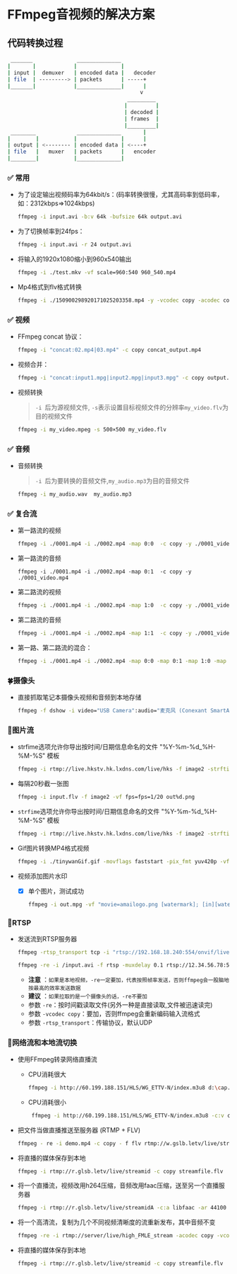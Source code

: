 # FFmpeg音视频的解决方案
##  代码转换过程 

```bash
 _______              ______________
|       |            |              |
| input |  demuxer   | encoded data |   decoder
| file  | ---------> | packets      | -----+
|_______|            |______________|      |
                                          v
                                      _________
                                     |         |
                                     | decoded |
                                     | frames  |
                                     |_________|
 ________             ______________       |
|        |           |              |      |
| output | <-------- | encoded data | <----+
| file   |   muxer   | packets      |   encoder
|________|           |______________|

```

###  :white_check_mark: 常用
+  为了设定输出视频码率为64kbit/s：(码率转换很慢，尤其高码率到低码率，如：2312kbps=>1024kbps)     

    ```bash
    ffmpeg -i input.avi -b:v 64k -bufsize 64k output.avi
    ```
+  为了切换帧率到24fps：   
  
    ```bash
    ffmpeg -i input.avi -r 24 output.avi
    ```
+  将输入的1920x1080缩小到960x540输出  
 
    ```bash
    ffmpeg -i ./test.mkv -vf scale=960:540 960_540.mp4
    ```
+   Mp4格式到flv格式转换

    ```bash
    ffmpeg -i ./150900298920171025203358.mp4 -y -vcodec copy -acodec copy ./150900298920171025203358.flv
    ```
        
###  :white_check_mark: 视频
+  FFmpeg concat 协议：  
   
    ```bash
    ffmpeg -i "concat:02.mp4|03.mp4" -c copy concat_output.mp4
    ```
+  视频合并：   
   
    ```bash
    ffmpeg -i "concat:input1.mpg|input2.mpg|input3.mpg" -c copy output.mpg
    ```   
+  视频转换
   > `-i `后为源视频文件, `-s`表示设置目标视频文件的分辨率`my_video.flv`为目的视频文件 
   
    ```bash
    ffmpeg -i my_video.mpeg -s 500×500 my_video.flv
    ```            
    
###  :white_check_mark: 音频 
+  音频转换
   > `-i `后为要转换的音频文件,`my_audio.mp3`为目的音频文件 

    ```bash
    ffmpeg -i my_audio.wav  my_audio.mp3
    ```
    
###  :white_check_mark: 复合流
+  第一路流的视频

    ```bash
    ffmpeg -i ./0001.mp4 -i ./0002.mp4 -map 0:0  -c copy -y ./0001_video.mp4
    ```    
+  第一路流的音频  

    ```
    ffmpeg -i ./0001.mp4 -i ./0002.mp4 -map 0:1  -c copy -y ./0001_video.mp4
    ```    
*  第二路流的视频  

    ```bash
    ffmpeg -i ./0001.mp4 -i ./0002.mp4 -map 1:0  -c copy -y ./0001_video.mp4
    ```    
*  第二路流的音频  

    ```bash
    ffmpeg -i ./0001.mp4 -i ./0002.mp4 -map 1:1  -c copy -y ./0001_video.mp4  
    ```    
*  第一路、第二路流的混合： 
 
    ```bash
    ffmpeg -i ./0001.mp4 -i ./0002.mp4 -map 0:0 -map 0:1 -map 1:0 -map 1:1  -c copy -y ./0001_0002_audio_video.mp4
    ```    
### :four_leaf_clover:摄像头
+  直接抓取笔记本摄像头视频和音频到本地存储     

    ```bash
    ffmpeg -f dshow -i video="USB Camera":audio="麦克风 (Conexant SmartAudio HD)" -vcodec libx264 -acodec copy -preset:v ultrafast ./tinywan_computer_out.mpg
    ```    
### :rose:图片流
+  strfime选项允许你导出按时间/日期信息命名的文件 "%Y-%m-%d_%H-%M-%S" 模板
       
    ```bash
    ffmpeg -i rtmp://live.hkstv.hk.lxdns.com/live/hks -f image2 -strftime 1 "%Y-%m-%d_%H-%M-%S.jpg"
    ```    
+  每隔20秒截一张图    
   
    ```bash
    ffmpeg -i input.flv -f image2 -vf fps=fps=1/20 out%d.png
    ```    
+  `strfime`选项允许你导出按时间/日期信息命名的文件 "%Y-%m-%d_%H-%M-%S" 模板 
      
    ```bash
    ffmpeg -i rtmp://live.hkstv.hk.lxdns.com/live/hks -f image2 -strftime 1 "%Y-%m-%d_%H-%M-%S.jpg"
    ```    
+  Gif图片转换MP4格式视频 
  
    ```bash
    ffmpeg -i ./tinywanGif.gif -movflags faststart -pix_fmt yuv420p -vf "scale=trunc(iw/2)*2:trunc(ih/2)*2" -f mp4 ./TinywanGifvideo.mp4
    ```
*  视频添加图片水印  
    - [x] 单个图片，测试成功   
    
        ```bash
        ffmpeg -i out.mpg -vf "movie=amailogo.png [watermark]; [in][watermark] overlay=10:10" tinywanVideologo.mp4
        ```
   
### :sunflower:RTSP
+  发送流到RTSP服务器     

    ```bash
    ffmpeg -rtsp_transport tcp -i "rtsp://192.168.18.240:554/onvif/live/1" -vcodec copy -f rtsp -muxdelay 0.1 rtsp://server/live.sdp
    ```    
    
    ```bash
    ffmpeg -re -i /input.avi -f rtsp -muxdelay 0.1 rtsp://12.34.56.78:5545/abc
    ``` 
    +  __注意__ ：`如果是本地视频，-re一定要加，代表按照帧率发送，否则ffmpeg会一股脑地按最高的效率发送数据`
    +  __建议__ ：`如果拉取的是一个摄像头的话，-re不要加`
    +  参数 `-re`：按时间戳读取文件(另外一种是直接读取,文件被迅速读完)
    +  参数 `-vcodec copy`：要加，否则ffmpeg会重新编码输入流格式
    +  参数 `-rtsp_transport`：传输协议，默认UDP   
     
### :hibiscus:网络流和本地流切换
+  使用FFmpeg转录网络直播流     
   +  CPU消耗很大
    
        ```bash
        ffmpeg -i http://60.199.188.151/HLS/WG_ETTV-N/index.m3u8 d:\cap.mp4
        ```    
   +  CPU消耗很小
        ```bash
         ffmpeg -i http://60.199.188.151/HLS/WG_ETTV-N/index.m3u8 -c:v copy -c:a copy -bsf:a aac_adtstoasc d:\cap.mp4
        ``` 
+  把文件当做直播推送至服务器 (RTMP + FLV)     

    ```bash
    ffmpeg - re -i demo.mp4 -c copy - f flv rtmp://w.gslb.letv/live/streamid
    ```  
+  将直播的媒体保存到本地     

    ```bash
    ffmpeg -i rtmp://r.glsb.letv/live/streamid -c copy streamfile.flv
    ```
+  将一个直播流，视频改用h264压缩，音频改用faac压缩，送至另一个直播服务器    

    ```bash
    ffmpeg -i rtmp://r.glsb.letv/live/streamidA -c:a libfaac -ar 44100 -ab 48k -c:v libx264 -vpre slow -vpre baseline -f flv rtmp://w.glsb.letv/live/streamb
    ```
+  将一个高清流，复制为几个不同视频清晰度的流重新发布，其中音频不变     

    ```bash
    ffmpeg -re -i rtmp://server/live/high_FMLE_stream -acodec copy -vcodec x264lib -s 640×360 -b 500k -vpre medium -vpre baseline rtmp://server/live/baseline_500k -acodec copy -vcodec x264lib -s 480×272 -b 300k -vpre medium -vpre baseline rtmp://server/live/baseline_300k -acodec copy -vcodec x264lib -s 320×200 -b 150k -vpre medium -vpre baseline rtmp://server/live/baseline_150k -acodec libfaac -vn -ab 48k rtmp://server/live/audio_only_AAC_48k
    ```
+  将直播的媒体保存到本地     

    ```bash
    ffmpeg -i rtmp://r.glsb.letv/live/streamid -c copy streamfile.flv
    ```

